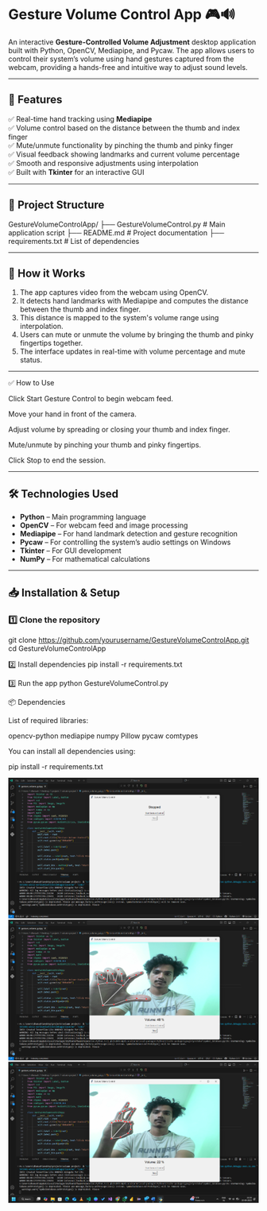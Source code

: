 # Gesture Volume Control App 🎮🔊

An interactive **Gesture-Controlled Volume Adjustment** desktop application built with Python, OpenCV, Mediapipe, and Pycaw. The app allows users to control their system’s volume using hand gestures captured from the webcam, providing a hands-free and intuitive way to adjust sound levels.

---

## 🚀 Features

✅ Real-time hand tracking using **Mediapipe**  
✅ Volume control based on the distance between the thumb and index finger  
✅ Mute/unmute functionality by pinching the thumb and pinky finger  
✅ Visual feedback showing landmarks and current volume percentage  
✅ Smooth and responsive adjustments using interpolation  
✅ Built with **Tkinter** for an interactive GUI

---

## 📂 Project Structure


GestureVolumeControlApp/
├── GestureVolumeControl.py # Main application script
├── README.md # Project documentation
├── requirements.txt # List of dependencies




---

## 📌 How it Works

1. The app captures video from the webcam using OpenCV.
2. It detects hand landmarks with Mediapipe and computes the distance between the thumb and index finger.
3. This distance is mapped to the system's volume range using interpolation.
4. Users can mute or unmute the volume by bringing the thumb and pinky fingertips together.
5. The interface updates in real-time with volume percentage and mute status.

---
✅ How to Use

Click Start Gesture Control to begin webcam feed.

Move your hand in front of the camera.

Adjust volume by spreading or closing your thumb and index finger.

Mute/unmute by pinching your thumb and pinky fingertips.

Click Stop to end the session.

-------
## 🛠️ Technologies Used

- **Python** – Main programming language  
- **OpenCV** – For webcam feed and image processing  
- **Mediapipe** – For hand landmark detection and gesture recognition  
- **Pycaw** – For controlling the system’s audio settings on Windows  
- **Tkinter** – For GUI development  
- **NumPy** – For mathematical calculations

---

## 📥 Installation & Setup

### 1️⃣ Clone the repository
git clone https://github.com/yourusername/GestureVolumeControlApp.git
cd GestureVolumeControlApp


2️⃣ Install dependencies
pip install -r requirements.txt

3️⃣ Run the app
python GestureVolumeControl.py


📦 Dependencies

List of required libraries:

opencv-python
mediapipe
numpy
Pillow
pycaw
comtypes


You can install all dependencies using:

pip install -r requirements.txt


![Main Interface](images/1.png)
![Example](images/2.png)
![Example](images/3.png)












